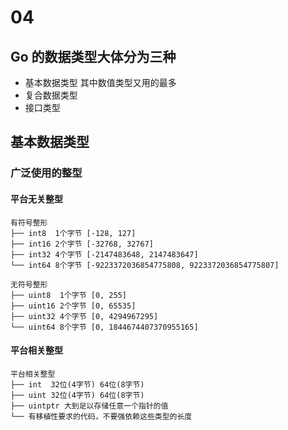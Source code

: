 # 04

## Go 的数据类型大体分为三种

* 基本数据类型 其中数值类型又用的最多
* 复合数据类型
* 接口类型

## 基本数据类型

### 广泛使用的整型

#### 平台无关整型

    有符号整形
    ├── int8  1个字节 [-128, 127]
    ├── int16 2个字节 [-32768, 32767]
    ├── int32 4个字节 [-2147483648, 2147483647]
    └── int64 8个字节 [-9223372036854775808, 9223372036854775807]
    
    无符号整形
    ├── uint8  1个字节 [0, 255]
    ├── uint16 2个字节 [0, 65535]
    ├── uint32 4个字节 [0, 4294967295]
    └── uint64 8个字节 [0, 1844674407370955165]

#### 平台相关整型

    平台相关整型
    ├── int  32位(4字节) 64位(8字节)
    ├── uint 32位(4字节) 64位(8字节)
    ├── uintptr 大到足以存储任意一个指针的值
    └── 有移植性要求的代码，不要强依赖这些类型的长度